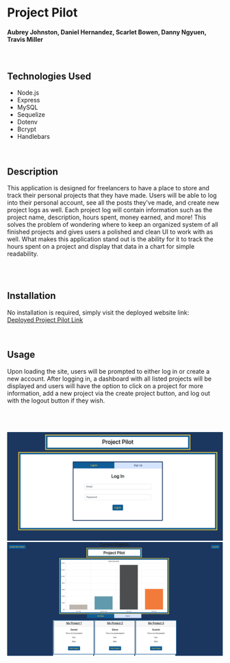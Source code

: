 # Project Pilot
#### Aubrey Johnston, Daniel Hernandez, Scarlet Bowen, Danny Ngyuen, Travis Miller
<br>

## Technologies Used
<ul>
    <li>Node.js</li>
    <li>Express</li>
    <li>MySQL</li>
    <li>Sequelize</li>
    <li>Dotenv</li>
    <li>Bcrypt</li>
    <li>Handlebars</li>
</ul>    

<br>

## Description

This application is designed for freelancers to have a place to store and track their personal projects that they have made. Users will be able to log into their personal account, see all the posts they've made, and create new project logs as well. Each project log will contain information such as the project name, description, hours spent, money earned, and more! This solves the problem of wondering where to keep an organized system of all finished projects and gives users a polished and clean UI to work with as well. What makes this application stand out is the ability for it to track the hours spent on a project and display that data in a chart for simple readability.

<br>

<br>

## Installation
No installation is required, simply visit the deployed website link:
<br>
[Deployed Project Pilot Link](https://aqueous-scrubland-23639.herokuapp.com/)
<link >

<br>

## Usage
Upon loading the site, users will be prompted to either log in or create a new account. After logging in, a dashboard with all listed projects will be displayed and users will have the option to click on a project for more information, add a new project via the create project button, and log out with the logout button if they wish.  

<br><br><br>
![alt text](public/images/loginPhoto.png)
![alt text](public/images/dashboardImg.png)

<br>